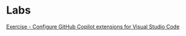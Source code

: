 # Labs

[Exercise - Configure GitHub Copilot extensions for Visual Studio Code](https://learn.microsoft.com/en-us/training/modules/get-started-github-copilot/7-exercise-configure-github-copilot-extensions-visual-studio-code)